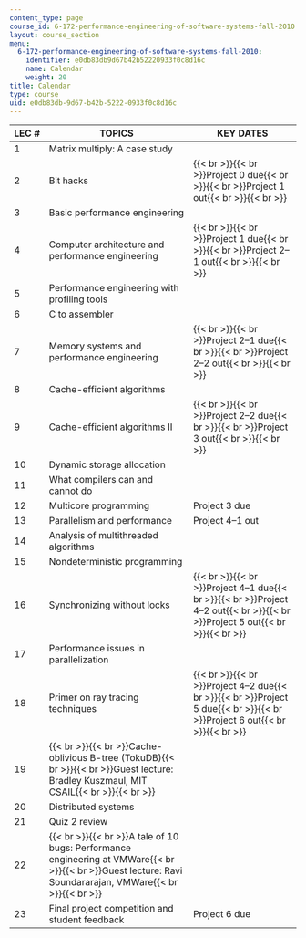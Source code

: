 ```yaml
---
content_type: page
course_id: 6-172-performance-engineering-of-software-systems-fall-2010
layout: course_section
menu:
  6-172-performance-engineering-of-software-systems-fall-2010:
    identifier: e0db83db9d67b42b52220933f0c8d16c
    name: Calendar
    weight: 20
title: Calendar
type: course
uid: e0db83db-9d67-b42b-5222-0933f0c8d16c
---
```


| LEC # | TOPICS | KEY DATES |
| --- | --- | --- |
| 1 | Matrix multiply: A case study |   |
| 2 | Bit hacks | {{< br >}}{{< br >}}Project 0 due{{< br >}}{{< br >}}Project 1 out{{< br >}}{{< br >}} |
| 3 | Basic performance engineering |   |
| 4 | Computer architecture and performance engineering | {{< br >}}{{< br >}}Project 1 due{{< br >}}{{< br >}}Project 2–1 out{{< br >}}{{< br >}} |
| 5 | Performance engineering with profiling tools |   |
| 6 | C to assembler |   |
| 7 | Memory systems and performance engineering | {{< br >}}{{< br >}}Project 2–1 due{{< br >}}{{< br >}}Project 2–2 out{{< br >}}{{< br >}} |
| 8 | Cache-efficient algorithms |   |
| 9 | Cache-efficient algorithms II | {{< br >}}{{< br >}}Project 2–2 due{{< br >}}{{< br >}}Project 3 out{{< br >}}{{< br >}} |
| 10 | Dynamic storage allocation |   |
| 11 | What compilers can and cannot do |   |
| 12 | Multicore programming | Project 3 due |
| 13 | Parallelism and performance | Project 4–1 out |
| 14 | Analysis of multithreaded algorithms |   |
| 15 | Nondeterministic programming |   |
| 16 | Synchronizing without locks | {{< br >}}{{< br >}}Project 4–1 due{{< br >}}{{< br >}}Project 4–2 out{{< br >}}{{< br >}}Project 5 out{{< br >}}{{< br >}} |
| 17 | Performance issues in parallelization |   |
| 18 | Primer on ray tracing techniques | {{< br >}}{{< br >}}Project 4–2 due{{< br >}}{{< br >}}Project 5 due{{< br >}}{{< br >}}Project 6 out{{< br >}}{{< br >}} |
| 19 | {{< br >}}{{< br >}}Cache-oblivious B-tree (TokuDB){{< br >}}{{< br >}}Guest lecture: Bradley Kuszmaul, MIT CSAIL{{< br >}}{{< br >}} |   |
| 20 | Distributed systems |   |
| 21 | Quiz 2 review |   |
| 22 | {{< br >}}{{< br >}}A tale of 10 bugs: Performance engineering at VMWare{{< br >}}{{< br >}}Guest lecture: Ravi Soundararajan, VMWare{{< br >}}{{< br >}} |   |
| 23 | Final project competition and student feedback | Project 6 due